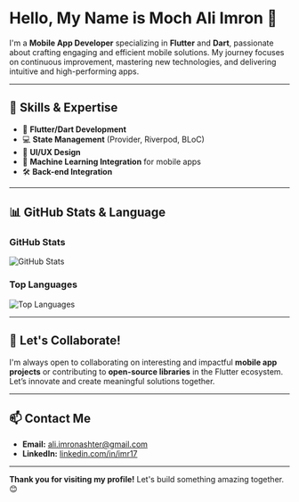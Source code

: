 # Hello, My Name is Moch Ali Imron 👋

I'm a **Mobile App Developer** specializing in **Flutter** and **Dart**, passionate about crafting engaging and efficient mobile solutions. My journey focuses on continuous improvement, mastering new technologies, and delivering intuitive and high-performing apps.

---

## 🚀 Skills & Expertise

- 📱 **Flutter/Dart Development**
- 💻 **State Management** (Provider, Riverpod, BLoC)
- 🎨 **UI/UX Design** 
- 🤖 **Machine Learning Integration** for mobile apps
- 🛠️ **Back-end Integration** 

---

## 📊 GitHub Stats & Language

### GitHub Stats
![GitHub Stats](https://github-readme-stats.vercel.app/api?username=Imron-Code17&show_icons=true&theme=radical&count_private=true&include_all_commits=true&token=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)

### Top Languages
![Top Languages](https://github-readme-stats.vercel.app/api/top-langs/?username=Imron-Code17&layout=compact&theme=radical&count_private=true&token=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)

---

## 🤝 Let's Collaborate!

I'm always open to collaborating on interesting and impactful **mobile app projects** or contributing to **open-source libraries** in the Flutter ecosystem. Let’s innovate and create meaningful solutions together.

---

## 📫 Contact Me

- **Email:** [ali.imronashter@gmail.com](mailto:ali.imronashter@gmail.com)
- **LinkedIn:** [linkedin.com/in/imr17](https://www.linkedin.com/in/imr17)

---

**Thank you for visiting my profile!** Let's build something amazing together. 😊

